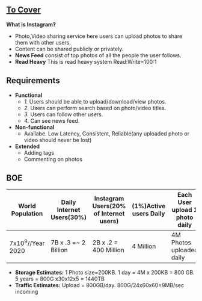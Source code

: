 ## [To Cover](/System-Design/Scalable)

**What is Instagram?** 
  - Photo,Video sharing service here users can upload photos to share them with other users.
  - Content can be shared publicly or privately.
  - **News Feed** consist of top photos of all the people the user follows.
  - **Read Heavy** This is read heavy system Read:Write=100:1

## Requirements
- **Functional**
  - *1.* Users should be able to upload/download/view photos.
  - *2.* Users can perform search based on photo/video titles.
  - *3.* Users can follow other users.
  - *4.* Can see news feed.
- **Non-functional**
  - Availabe. Low Latency, Consistent, Reliable(any uploaded photo or video should never be lost)
- **Extended**
  - Adding tags
  - Commenting on photos

## BOE

|World Population|Daily Internet Users(30%)|Instagram Users(20% of Internet users)|(1%)Active users Daily|Each User upload 1 photo daily|Photos/sec|
|---|---|---|---|---|---|
|7x10<sup>9</sup>//Year 2020|7B x .3 =~ 2 Billion|2B x .2 = 400 Million|4 Million|4M Photos uploaded daily|4M/24 x 60 x 60 = 4Photos/sec|

- **Storage Estimates:** 1 Photo size=200KB. 1 day = 4M x 200KB = 800 GB. 5 years = 800G x30x12x5 = 1440TB
- **Traffic Estimates:** Upload = 800GB/day. 800G/24x60x60=9MB/sec incoming
